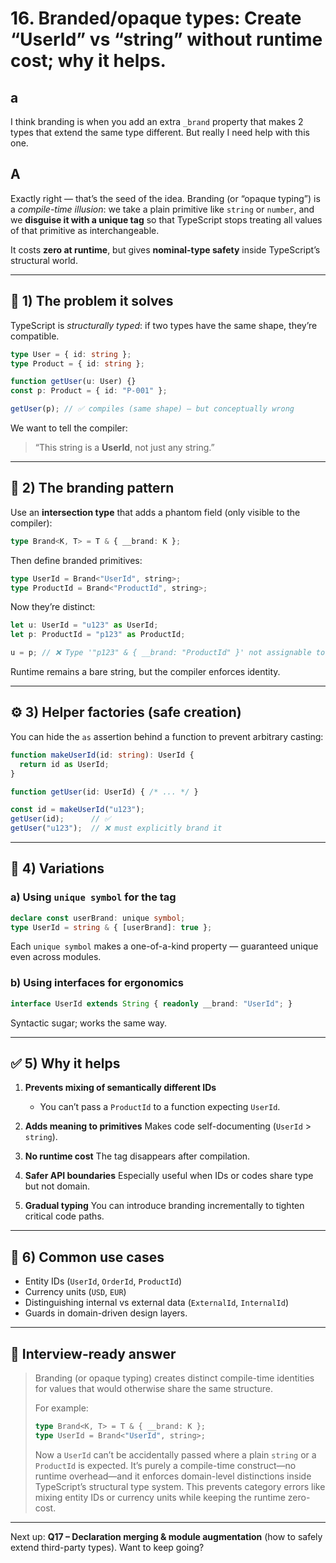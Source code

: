 # 16. **Branded/opaque types:** Create “UserId” vs “string” without runtime cost; why it helps.

## a

I think branding is when you add an extra `_brand` property that makes 2 types that extend the same type different. But really I need help with this one.

## A

Exactly right — that’s the seed of the idea. Branding (or “opaque typing”) is a *compile-time illusion*: we take a plain primitive like `string` or `number`, and we **disguise it with a unique tag** so that TypeScript stops treating all values of that primitive as interchangeable.

It costs **zero at runtime**, but gives **nominal-type safety** inside TypeScript’s structural world.

---

## 🧩 1) The problem it solves

TypeScript is *structurally typed*: if two types have the same shape, they’re compatible.

```ts
type User = { id: string };
type Product = { id: string };

function getUser(u: User) {}
const p: Product = { id: "P-001" };

getUser(p); // ✅ compiles (same shape) — but conceptually wrong
```

We want to tell the compiler:

> “This string is a **UserId**, not just any string.”

---

## 🧠 2) The branding pattern

Use an **intersection type** that adds a phantom field (only visible to the compiler):

```ts
type Brand<K, T> = T & { __brand: K };
```

Then define branded primitives:

```ts
type UserId = Brand<"UserId", string>;
type ProductId = Brand<"ProductId", string>;
```

Now they’re distinct:

```ts
let u: UserId = "u123" as UserId;
let p: ProductId = "p123" as ProductId;

u = p; // ❌ Type '"p123" & { __brand: "ProductId" }' not assignable to 'UserId'
```

Runtime remains a bare string, but the compiler enforces identity.

---

## ⚙️ 3) Helper factories (safe creation)

You can hide the `as` assertion behind a function to prevent arbitrary casting:

```ts
function makeUserId(id: string): UserId {
  return id as UserId;
}

function getUser(id: UserId) { /* ... */ }

const id = makeUserId("u123");
getUser(id);      // ✅
getUser("u123");  // ❌ must explicitly brand it
```

---

## 🧩 4) Variations

### a) Using `unique symbol` for the tag

```ts
declare const userBrand: unique symbol;
type UserId = string & { [userBrand]: true };
```

Each `unique symbol` makes a one-of-a-kind property — guaranteed unique even across modules.

### b) Using interfaces for ergonomics

```ts
interface UserId extends String { readonly __brand: "UserId"; }
```

Syntactic sugar; works the same way.

---

## ✅ 5) Why it helps

1. **Prevents mixing of semantically different IDs**

   * You can’t pass a `ProductId` to a function expecting `UserId`.
2. **Adds meaning to primitives**
   Makes code self-documenting (`UserId` > `string`).
3. **No runtime cost**
   The tag disappears after compilation.
4. **Safer API boundaries**
   Especially useful when IDs or codes share type but not domain.
5. **Gradual typing**
   You can introduce branding incrementally to tighten critical code paths.

---

## 🧩 6) Common use cases

* Entity IDs (`UserId`, `OrderId`, `ProductId`)
* Currency units (`USD`, `EUR`)
* Distinguishing internal vs external data (`ExternalId`, `InternalId`)
* Guards in domain-driven design layers.

---

## 💬 Interview-ready answer

> Branding (or opaque typing) creates distinct compile-time identities for values that would otherwise share the same structure.
>
> For example:
>
> ```ts
> type Brand<K, T> = T & { __brand: K };
> type UserId = Brand<"UserId", string>;
> ```
>
> Now a `UserId` can’t be accidentally passed where a plain `string` or a `ProductId` is expected.
> It’s purely a compile-time construct—no runtime overhead—and it enforces domain-level distinctions inside TypeScript’s structural type system.
> This prevents category errors like mixing entity IDs or currency units while keeping the runtime zero-cost.

---

Next up: **Q17 – Declaration merging & module augmentation** (how to safely extend third-party types). Want to keep going?
